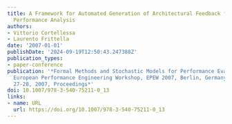 ```yaml
---
title: A Framework for Automated Generation of Architectural Feedback from Software
  Performance Analysis
authors:
- Vittorio Cortellessa
- Laurento Frittella
date: '2007-01-01'
publishDate: '2024-09-19T12:50:43.247388Z'
publication_types:
- paper-conference
publication: '*Formal Methods and Stochastic Models for Performance Evaluation, Fourth
  European Performance Engineering Workshop, EPEW 2007, Berlin, Germany, September
  27-28, 2007, Proceedings*'
doi: 10.1007/978-3-540-75211-0_13
links:
- name: URL
  url: https://doi.org/10.1007/978-3-540-75211-0_13
---
```

